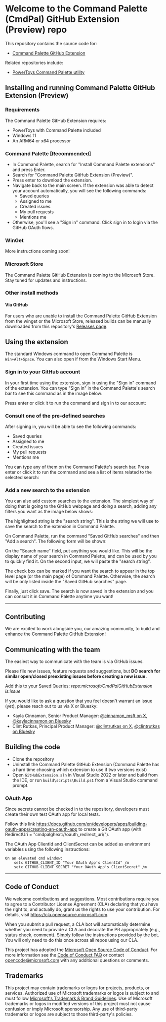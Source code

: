# Welcome to the Command Palette (CmdPal) GitHub Extension (Preview) repo

This repository contains the source code for:

* [Command Palette GitHub Extension](https://github.com/microsoft/CmdPalGitHubExtension)

Related repositories include:

* [PowerToys Command Palette utility](https://github.com/microsoft/PowerToys/tree/main/src/modules/cmdpal)

## Installing and running Command Palette GitHub Extension (Preview)

### Requirements
The Command Palette GitHub Extension requires:
* PowerToys with Command Palette included
* Windows 11
* An ARM64 or x64 processor

### Command Palette [Recommended]

* In Command Palette, search for "Install Command Palette extensions" and press Enter.
* Search for "Command Palette GitHub Extension (Preview)".
* Press enter to download the extension.
* Navigate back to the main screen. If the extension was able to detect your account automatically, you will see the following commands:
    * Saved queries
    * Assigned to me
    * Created issues
    * My pull requests
    * Mentions me
* Otherwise, you'll see a "Sign in" command. Click sign in to login via the GitHub OAuth flows.

### WinGet

More instructions coming soon!

### Microsoft Store

The Command Palette GitHub Extension is coming to the Microsoft Store. Stay tuned for updates and instructions.

### Other install methods

#### Via GitHub

For users who are unable to install the Command Palette GitHub Extension from the winget or the Microsoft Store, released builds can be manually downloaded from this repository's [Releases page](https://github.com/microsoft/CmdPalGitHubExtension/releases).


## Using the extension

The standard Windows command to open Command Palette is `Win+Alt+Space`. You can also open if from the Windows Start Menu.

### Sign in to your GitHub account

In your first time using the extension, sign in using the "Sign in" command of the extension. You can type "Sign in" in the Command Palette's search bar to see this command as in the image below:

Press enter or click it to run the command and sign in to our account:

### Consult one of the pre-defined searches

After signing in, you will be able to see the following commands:
* Saved queries
* Assigned to me
* Created issues
* My pull requests
* Mentions me

You can type any of them on the Command Palette's search bar. Press enter or click it to run the command and see a list of items related to the selected search:

### Add a new search to the extension

You can also add custom searches to the extension. The simplest way of doing that is going to the GitHub webpage and doing a search, adding any filters you want as the image below shows:

The highlighted string is the "search string". This is the string we will use to save the search to the extension in Command Palette.

On Command Palette, run the command "Saved GitHub searches" and then "Add a search". The following form will be shown:

On the "Search name" field, put anything you would like. This will be the display name of your search in Command Palette, and can be used by you to quickly find it.
On the second input, we will paste the "search string".

The check box can be marked if you want the search to appear in the top level page (or the main page) of Command Palette. Otherwise, the search will be only listed inside the "Saved GitHub searches" page.

Finally, just click save. The search is now saved in the extension and you can consult it in Command Palette anytime you want!

---

## Contributing

We are excited to work alongside you, our amazing community, to build and enhance the Command Palette GitHub Extension!

## Communicating with the team

The easiest way to communicate with the team is via GitHub issues.

Please file new issues, feature requests and suggestions, but **DO search for similar open/closed preexisting issues before creating a new issue.**

Add this to your Saved Queries: *repo:microsoft/CmdPalGitHubExtension is:issue*

If you would like to ask a question that you feel doesn't warrant an issue (yet), please reach out to us via X or Bluesky:

* Kayla Cinnamon, Senior Product Manager: [@cinnamon_msft on X](https://twitter.com/cinnamon_msft), [@kaylacinnamon on Bluesky](https://bsky.app/profile/kaylacinnamon.bsky.social)
* Clint Rutkas, Principal Product Manager: [@clintrutkas on X](https://twitter.com/clintrutkas), [@clintrutkas on Bluesky](https://bsky.app/profile/clintrutkas.bsky.social)

## Building the code

* Clone the repository
* Uninstall the Command Palette GitHub Extension (Command Palette has a hard time choosing which extension to use if two versions exist)
* Open `GitHubExtension.sln` in Visual Studio 2022 or later and build from the IDE, or run `build\scripts\Build.ps1` from a Visual Studio command prompt.

### OAuth App
Since secrets cannot be checked in to the repository, developers must create their own test OAuth app for local tests.

Follow this link https://docs.github.com/en/developers/apps/building-oauth-apps/creating-an-oauth-app to create a Git OAuth app (with RedirectUri = "cmdpalghext://oauth_redirect_uri/").

The OAuth App ClientId and ClientSecret can be added as environment variables using the following instructions:

    On an elevated cmd window:
        setx GITHUB_CLIENT_ID "Your OAuth App's ClientId" /m
        setx GITHUB_CLIENT_SECRET "Your OAuth App's ClientSecret" /m

---

## Code of Conduct

We welcome contributions and suggestions. Most contributions require you to agree to a Contributor License Agreement (CLA) declaring that you have the right to, and actually do, grant us the rights to use your contribution. For details, visit https://cla.opensource.microsoft.com.

When you submit a pull request, a CLA bot will automatically determine whether you need to provide a CLA and decorate the PR appropriately (e.g., status check, comment). Simply follow the instructions provided by the bot. You will only need to do this once across all repos using our CLA.

This project has adopted the [Microsoft Open Source Code of Conduct](https://opensource.microsoft.com/codeofconduct/). For more information see the [Code of Conduct FAQ](https://opensource.microsoft.com/codeofconduct/faq/) or contact [opencode@microsoft.com](mailto:opencode@microsoft.com) with any additional questions or comments.

## Trademarks

This project may contain trademarks or logos for projects, products, or services. Authorized use of Microsoft trademarks or logos is subject to and must follow [Microsoft's Trademark & Brand Guidelines](https://www.microsoft.com/en-us/legal/intellectualproperty/trademarks/usage/general). Use of Microsoft trademarks or logos in modified versions of this project must not cause confusion or imply Microsoft sponsorship. Any use of third-party trademarks or logos are subject to those third-party's policies.
